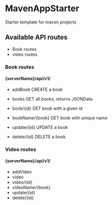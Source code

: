 # MavenAppStarter
Starter template for maven projects

## Available API routes
* Book routes
* video routes

### Book routes
#### {serverName}/api/v1/
* addBook
CREATE a book

* books
GET all books, returns JSONData

* book/{id}
GET book with a given id

* bookName/{book}
GET book with unique name

* update/{id}
UPDATE a book

* delete/{id}
DELETE a book

### Video routes
#### {serverName}/api/v1/
* addVideo
* video
* video/{id}
* videoName/{book}
* update/{id}
* delete/{id}
